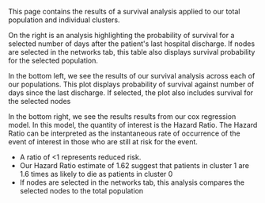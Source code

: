 This page contains the results of a survival analysis applied to our 
total population and individual clusters. 

On the right is an analysis highlighting the probability of survival 
for a selected number of days after the patient's last hospital discharge. If nodes are selected
in the networks tab, this table also displays survival probability for 
the selected population. 

In the bottom left, we see the results of our survival analysis across
each of our populations. This plot displays probability of survival 
against number of days since the last discharge. If selected, the plot
also includes survival for the selected nodes

In the bottom right, we see the results results from our cox regression
model. In this model, the quantity of interest is the Hazard Ratio. The 
Hazard Ratio can be interpreted as the instantaneous rate of occurrence 
of the event of interest in those who are still at risk for the event.
  * A ratio of <1 represents reduced risk. 
  * Our Hazard Ratio estimate of 1.62 suggest that patients in cluster 1
  are 1.6 times as likely to die as patients in cluster 0
  * If nodes are selected in the networks tab, this analysis compares the
  selected nodes to the total population